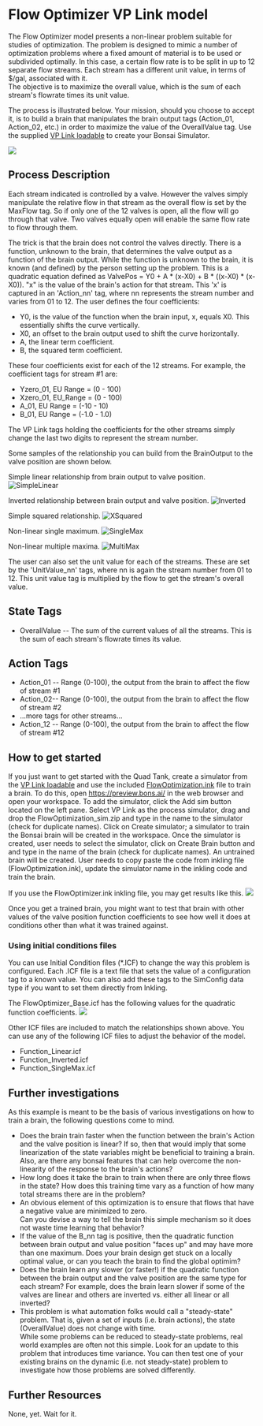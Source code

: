 # Flow Optimizer VP Link model

The Flow Optimizer model presents a non-linear problem suitable for studies of optimization.  The problem is designed to mimic a number of 
optimization problems where a fixed amount of material is to be used or subdivided optimally.  In this case, a certain flow rate is to
be split in up to 12 separate flow streams.  Each stream has a different unit value, in terms of $/gal, associated with it.  
The objective is to maximize
the overall value, which is the sum of each stream's flowrate times its unit value.

The process is illustrated below.  Your mission, should you choose to accept it, is to build a brain
that manipulates the brain output tags (Action_01, Action_02, etc.) in order to maximize the value of the OverallValue tag.
Use the supplied [VP Link loadable](FlowOptimizer_sim.zip) to create your Bonsai Simulator.


![](FlowOptimization.png)

## Process Description

Each stream indicated is controlled by a valve.  However the valves simply manipulate the relative flow in that stream as
the overall flow is set by the MaxFlow tag.  So if only one of the 12 valves is open, all the flow will go through that valve.
Two valves equally open will enable the same flow rate to flow through them.

The trick is that the brain does not control the valves directly.  There is a function, unknown to the brain, that determines the valve
output as a function of the brain output.  While the function is unknown to the brain, it is known (and defined) by the person setting
up the problem.  This is a quadratic equation defined as ValvePos = Y0 + A * (x-X0) + B * ((x-X0) * (x-X0)).  "x" is the value of the
brain's action for that stream.  This 'x' is captured in an 'Action_nn' tag, where nn represents the stream
number and varies from 01 to 12. The user defines the four
coefficients:

* Y0, is the value of the function when the brain input, x, equals X0.  This essentially shifts the curve vertically.
* X0, an offset to the brain output used to shift the curve horizontally.
* A, the linear term coefficient.
* B, the squared term coefficient.

These four coefficients exist for each of the 12 streams.  For example, the coefficient tags for stream #1 are:
* Yzero_01, EU Range = (0 - 100)
* Xzero_01, EU_Range = (0 - 100)
* A_01, EU Range = (-10 - 10)
* B_01, EU Range = (-1.0 - 1.0)

The VP Link tags holding the coefficients for the other streams simply change the last two digits to represent the stream number.

Some samples of the relationship you can build from the BrainOutput to the valve position are shown below.

Simple linear relationship from brain output to valve position.
![SimpleLinear](FO_FunctionLinear.png)

Inverted relationship between brain output and valve position.
![Inverted](FO_FunctionInverted.png)

Simple squared relationship.
![XSquared](FO_FunctionXSquared.png)

Non-linear single maximum.
![SingleMax](FO_FunctionNonLinear_SingleMax.png)

Non-linear multiple maxima.
![MultiMax](FO_FunctionNonLinear_MultiMax.png)

The user can also set the unit value for each of the streams.  These are set by the 'UnitValue_nn' tags, where nn
is again the stream number from 01 to 12.  This unit value tag is multiplied by the flow to get the stream's overall value.


## State Tags
* OverallValue -- The sum of the current values of all the streams.  This is the sum of each stream's flowrate times its value.

## Action Tags
* Action_01 -- Range (0-100), the output from the brain to affect the flow of stream #1
* Action_02-- Range (0-100), the output from the brain to affect the flow of stream #2
* ...more tags for other streams...
* Action_12 -- Range (0-100), the output from the brain to affect the flow of stream #12

## How to get started

If you just want to get started with the Quad Tank, create a simulator from the [VP Link loadable](FlowOptimizer_sim.zip) and 
use the included [FlowOptimization.ink](FlowOptimization.ink) file to train a brain.
To do this, open https://preview.bons.ai/ in the web browser and open your workspace. To add the simulator, click the Add sim button located on the left
pane. Select VP Link as the process simulator, drag and drop the FlowOptimization_sim.zip and type in the name to the simulator (check for duplicate names).
Click on Create simulator; a simulator to train the Bonsai brain will be created in the workspace. Once the simulator is created, user needs to select the
simulator, click on Create Brain button and and type in the name of the brain (check for duplicate names). An untrained brain will be created. User needs
to copy paste the code from inkling file (FlowOptimization.ink), update the simulator name in the inkling code and train the brain.    


If you use the FlowOptimizer.ink inkling file, you may get results like this.  ![](FlowOptimization_BrainTraining.png)

Once you get a trained brain, you might want to test that brain with other values of the valve position function coefficients to see 
how well it does at conditions other than what it was trained against.


### Using initial conditions files

You can use Initial Condition files (\*.ICF) to change the way this problem is configured.  Each .ICF file is a text file that sets 
the value of a configuration tag to a known value.   You can also add these tags to the SimConfig data type if you want to set them
directly from Inkling.  

The FlowOptimizer_Base.icf has the following values for the quadratic function coefficients.  ![](FO_ConfigBase.png)  

Other ICF files are included to match the relationships shown above.
You can use any of the following ICF files to adjust the behavior of the model.
* Function_Linear.icf
* Function_Inverted.icf
* Function_SingleMax.icf


## Further investigations

As this example is meant to be the basis of various investigations on how to train a brain, the following questions
come to mind.

*  Does the brain train faster when the function between the brain's Action and the valve position is linear?  If so, then that would
imply that some linearization of the state variables might be beneficial to training a brain.  Also, are there any bonsai features 
that can help overcome the non-linearity of the response to the brain's actions?
*  How long does it take the brain to train when there are only three flows in the state?  How does this training time vary
as a function of how many total streams there are in the problem?
*  An obvious element of this optimization is to ensure that flows that have a negative value are minimized to zero.  
Can you devise a way to tell the brain this simple mechanism so it does not waste time learning that behavior?
*  If the value of the B_nn tag is positive, then the quadratic function between brain output and 
value position "faces up" and may have more than one maximum.
Does your brain design get stuck on a locally optimal value, or can you teach the brain to find the global optimim?
*  Does the brain learn any slower (or faster!) if the quadratic function between the brain output and the valve position
are the same type for each stream?  For example, does the brain learn slower if some of the valves are 
linear and others are inverted vs. either
all linear or all inverted?
*  This problem is what automation folks would call a "steady-state" problem.  That is, given a set of inputs (i.e. brain actions),
the state (OverallValue) does not change with time.  
While some problems can be reduced to steady-state problems, real world examples are often not this simple.  Look for 
an update to this problem that introduces time variance.  You can then test one of your existing brains on the dynamic (i.e. not steady-state)
problem to investigate how those problems are solved differently.

## Further Resources

None, yet.  Wait for it.